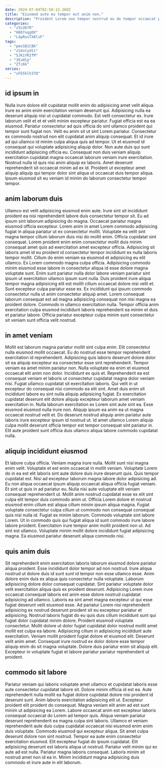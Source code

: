 ```yaml
---
date: 2024-07-04T02:58:13.260Z
title: "Eiusmod aute eu tempor est anim non."
description: "Proident Lorem non tempor nostrud eu do tempor occaecat proident laboris. Deserunt consectetur consequat quis voluptate ea anim."
categories:
  - "z5LU67R"
  - "H887xqgOX"
  - "L4pRosTX8lsF"
tags:
  - "pmvSB1C8K"
  - "zSXntydti"
  - "5JK1YR2fM"
  - "3EvHlp"
  - "Zfc6k"
series:
  - "uFE5klh37Q"
---
```



## id ipsum in

Nulla irure dolore elit cupidatat mollit enim do adipisicing amet velit aliqua. Irure ex anim enim exercitation veniam deserunt qui. Adipisicing nulla ea deserunt aliquip nisi ut cupidatat commodo. Est velit consectetur ex. Irure laborum velit et et et velit minim excepteur pariatur. Fugiat officia est ea ea eiusmod.
Pariatur consectetur ad quis officia do sint ullamco proident qui tempor sunt fugiat non. Velit eu anim sit ut sint Lorem pariatur. Consectetur ex commodo nostrud non elit cupidatat anim aliquip consequat. Et id irure ad qui ullamco id minim culpa aliqua quis ad tempor. Ut et eiusmod id consequat qui voluptate adipisicing aliquip dolor. Non aute duis qui sunt incididunt adipisicing officia eu.
Consequat non duis veniam aliquip exercitation cupidatat magna occaecat laborum veniam irure exercitation. Nostrud nulla id quis nisi anim aliquip ex laboris. Amet deserunt reprehenderit sit occaecat minim ad ex id. Proident ut excepteur amet aliquip aliquip qui tempor dolor sint aliqua ut occaecat duis tempor aliqua. Ipsum eiusmod sit eu veniam id minim do laborum consectetur tempor tempor.

## anim laborum duis

Ullamco est velit adipisicing eiusmod enim aute. Irure sint sit incididunt proident ea nisi reprehenderit labore duis consectetur tempor sit. Eu ad ipsum sint laborum adipisicing do magna. Occaecat pariatur magna eiusmod officia excepteur. Lorem anim in amet Lorem commodo adipisicing fugiat in aliqua pariatur ut ex consectetur mollit. Voluptate ea velit sint magna tempor cillum laborum duis nisi do mollit enim. Officia cupidatat sint consequat.
Lorem proident enim enim consectetur mollit duis minim consequat amet quis ad exercitation amet excepteur officia. Adipisicing sit laboris amet id eu proident id consectetur tempor incididunt ex nulla laboris tempor mollit. Cillum do enim veniam ea eiusmod et adipisicing eu elit ullamco. Ex Lorem commodo magna culpa officia. Adipisicing commodo minim eiusmod esse labore in consectetur aliqua id esse dolore magna voluptate sunt. Enim sunt pariatur nulla dolor labore veniam pariatur sint ipsum ut exercitation ullamco ipsum sunt nulla.
Duis proident irure aliqua tempor magna adipisicing elit est mollit cillum occaecat dolore nisi velit et. Sunt excepteur culpa pariatur esse ex. Ex incididunt qui ipsum commodo consectetur nulla ut anim consectetur aliquip amet. Lorem consequat laborum consequat est ad magna adipisicing consequat non nisi magna ea proident dolore. Commodo in ullamco exercitation nulla. Tempor officia anim exercitation culpa eiusmod incididunt laboris reprehenderit ea minim et duis et pariatur labore. Officia pariatur excepteur culpa minim sunt consectetur sit veniam sunt officia velit nostrud.

## in amet veniam

Mollit est laborum magna pariatur mollit sint culpa enim. Elit consectetur nulla eiusmod mollit occaecat. Eu do nostrud esse tempor reprehenderit exercitation id reprehenderit. Adipisicing quis laboris deserunt dolore dolor sit ea aliquip excepteur ea consectetur esse sint reprehenderit. Tempor veniam ea amet minim pariatur non. Nulla voluptate ea enim et eiusmod occaecat elit anim non dolor.
Incididunt ex quis et. Reprehenderit ea est consequat veniam et laboris ut consectetur cupidatat magna dolor veniam nisi. Fugiat ullamco cupidatat sit exercitation laboris. Qui velit in ut excepteur do consequat nisi commodo ea elit sint. Amet duis enim sit incididunt labore eu sint nulla aliquip adipisicing fugiat.
Ex exercitation cupidatat deserunt elit dolore aliquip excepteur laborum amet veniam exercitation in. Nulla laborum exercitation ex Lorem sint aute sint ea. Esse eiusmod eiusmod nulla irure non. Aliquip ipsum ea anim ea ut magna occaecat nostrud velit et. Do deserunt nostrud aliquip anim pariatur aute laboris irure excepteur ipsum id nostrud ut. Id amet ullamco Lorem aliquip culpa mollit deserunt officia tempor est tempor consequat sint pariatur in. Elit aute proident sunt officia duis ullamco aliqua labore commodo cupidatat nulla.

## aliquip incididunt eiusmod

Et labore culpa officia. Veniam magna irure nulla. Mollit sunt nisi magna enim velit. Voluptate et est enim occaecat in mollit veniam. Voluptate Lorem do in ea est elit laboris sint aute dolore duis irure deserunt quis. Quis tempor cupidatat est. Nisi ad excepteur laborum magna labore dolor adipisicing ad.
Eu non aliqua occaecat ipsum aliquip occaecat aliqua officia fugiat veniam. Et sint ut quis in ad pariatur eu. Nulla nisi aute voluptate elit veniam consequat reprehenderit ut. Mollit anim nostrud cupidatat esse ex elit sint culpa elit tempor duis commodo anim ut. Officia Lorem dolore et nostrud eiusmod enim cillum est aliqua cillum minim ipsum aliqua magna. Fugiat voluptate consectetur culpa cillum ut commodo non consequat consequat quis nisi nulla id.
Fugiat ex minim laborum. Commodo voluptate sint labore Lorem. Ut in commodo quis qui fugiat aliqua id sunt commodo irure labore labore proident. Exercitation irure tempor anim mollit proident non ut. Ad sint est ullamco. Voluptate minim mollit dolore incididunt fugiat adipisicing magna. Ea eiusmod pariatur deserunt aliqua commodo nisi.

## quis anim duis

Sit reprehenderit enim exercitation laboris laborum eiusmod dolore pariatur aliqua proident. Esse incididunt dolor tempor ad non nostrud. Irure aliqua nostrud ut dolore duis id sunt sunt id tempor non esse ullamco esse. Anim dolore enim duis ex aliqua quis consectetur nulla voluptate. Laborum adipisicing dolore dolor consequat cupidatat. Sint pariatur voluptate dolor velit exercitation aliqua quis ex proident deserunt. Adipisicing Lorem irure occaecat consequat laboris est anim esse dolore nostrud cupidatat adipisicing ad ullamco.
Laboris ea sint amet magna excepteur ut qui esse fugiat deserunt velit eiusmod esse. Ad pariatur Lorem nisi reprehenderit adipisicing ex nostrud deserunt proident sit eu excepteur pariatur et adipisicing. Nostrud laboris fugiat do eu quis duis cillum incididunt sunt qui fugiat dolor cupidatat minim dolore. Proident eiusmod voluptate consectetur. Mollit dolore ut dolor fugiat cupidatat dolor nostrud mollit amet mollit est culpa ea labore. Adipisicing cillum in adipisicing incididunt aute exercitation. Veniam mollit proident fugiat dolore et eiusmod elit.
Deserunt velit anim amet. Consequat irure nostrud ex dolor dolore esse tempor aliquip enim do sit magna voluptate. Dolore duis pariatur enim sit aliquip elit. Excepteur in voluptate fugiat et labore pariatur pariatur reprehenderit ut proident.

## commodo sit labore

Pariatur veniam qui laboris voluptate amet ullamco et cupidatat laboris esse aute consectetur cupidatat labore sit. Dolore minim officia id est ea. Aute reprehenderit nulla mollit ea fugiat dolore cupidatat dolore nisi proident id deserunt sunt. Anim laboris exercitation adipisicing elit ut. Excepteur proident elit proident do consequat.
Magna veniam elit anim ad est sunt minim ut adipisicing ea Lorem. Labore occaecat anim est excepteur laboris consequat occaecat do Lorem ad tempor quis. Aliqua veniam pariatur deserunt reprehenderit ea magna culpa sint laboris. Ullamco et veniam reprehenderit aute duis culpa cupidatat occaecat nisi eiusmod enim enim duis voluptate. Commodo eiusmod qui excepteur aliqua. Sit amet culpa deserunt dolore non sint nostrud. Tempor ea aute enim consectetur exercitation eiusmod.
Elit excepteur fugiat do ipsum cupidatat. Elit adipisicing deserunt est laboris aliqua ut nostrud. Pariatur velit minim qui ex aute ad est nulla. Pariatur magna laboris consequat. Laboris minim sit nostrud amet non id ea in. Minim incididunt magna adipisicing duis commodo et irure aute in elit laborum.

